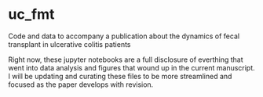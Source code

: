 # uc_fmt
Code and data to accompany a publication about the dynamics of fecal transplant in ulcerative colitis patients

Right now, these jupyter notebooks are a full disclosure of everthing that went into data analysis and figures that wound up in the current manuscript. I will be updating and curating these files to be more streamlined and focused as the paper develops with revision.
